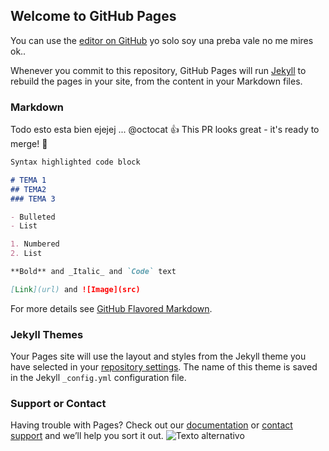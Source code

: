 ## Welcome to GitHub Pages

You can use the [editor on GitHub](https://github.com/Jorge13v/Prueba/edit/master/README.md) yo solo soy una preba vale no me mires ok..

Whenever you commit to this repository, GitHub Pages will run [Jekyll](https://jekyllrb.com/) to rebuild the pages in your site, from the content in your Markdown files.

### Markdown

Todo esto esta bien ejejej ...
@octocat :+1: This PR looks great - it's ready to merge! :poop:

```markdown
Syntax highlighted code block

# TEMA 1
## TEMA2
### TEMA 3

- Bulleted
- List

1. Numbered
2. List

**Bold** and _Italic_ and `Code` text

[Link](url) and ![Image](src)
```

For more details see [GitHub Flavored Markdown](https://es.wikipedia.org/wiki/Wikipedia_en_catalán/).

### Jekyll Themes

Your Pages site will use the layout and styles from the Jekyll theme you have selected in your [repository settings](https://github.com/Jorge13v/Prueba/settings). The name of this theme is saved in the Jekyll `_config.yml` configuration file.

### Support or Contact

Having trouble with Pages? Check out our [documentation](https://help.github.com/categories/github-pages-basics/) or [contact support](https://github.com/contact) and we’ll help you sort it out.
![Texto alternativo](https://media.giphy.com/media/DLMIJt78NLYSA/giphy.gif)
